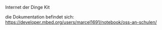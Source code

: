 Internet der Dinge Kit

die Dokumentation befindet sich: https://developer.mbed.org/users/marcel1691/notebook/oss-an-schulen/

